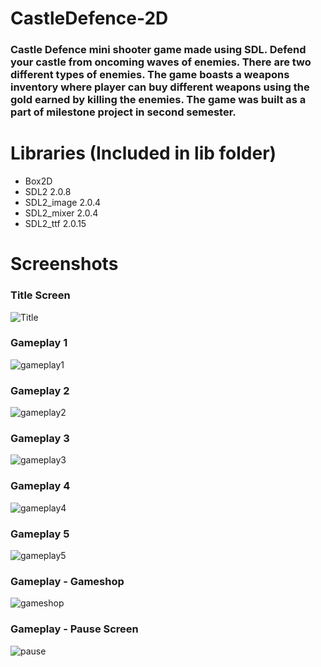 # CastleDefence-2D

### Castle Defence mini shooter game made using SDL. Defend your castle from oncoming waves of enemies. There are two different types of enemies. The game boasts a weapons inventory where player can buy different weapons using the gold earned by killing the enemies. The game was built as a part of milestone project in second semester.

# Libraries (Included in lib folder)
* Box2D
* SDL2 2.0.8
* SDL2_image 2.0.4
* SDL2_mixer 2.0.4
* SDL2_ttf 2.0.15

# Screenshots

### Title Screen
![Title](screeens/titlescreen.png)

### Gameplay 1
![gameplay1](screeens/gameplay.png)

### Gameplay 2
![gameplay2](screeens/gameplay2.png)

### Gameplay 3
![gameplay3](screeens/gameplay3.png)

### Gameplay 4
![gameplay4](screeens/gameplay4.png)

### Gameplay 5
![gameplay5](screeens/gameplay5.png)

### Gameplay - Gameshop
![gameshop](screeens/gameshop.png)

### Gameplay - Pause Screen
![pause](screeens/resumescreen.png)

